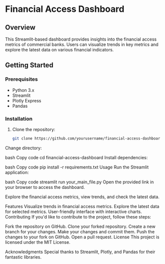 # Financial Access Dashboard

## Overview

This Streamlit-based dashboard provides insights into the financial access metrics of commercial banks. Users can visualize trends in key metrics and explore the latest data on various financial indicators.

## Getting Started

### Prerequisites

- Python 3.x
- Streamlit
- Plotly Express
- Pandas

### Installation

1. Clone the repository:

   ```bash
   git clone https://github.com/yourusername/financial-access-dashboard.git
Change directory:

bash
Copy code
cd financial-access-dashboard
Install dependencies:

bash
Copy code
pip install -r requirements.txt
Usage
Run the Streamlit application:

bash
Copy code
streamlit run your_main_file.py
Open the provided link in your browser to access the dashboard.

Explore the financial access metrics, view trends, and check the latest data.

Features
Visualize trends in financial access metrics.
Explore the latest data for selected metrics.
User-friendly interface with interactive charts.
Contributing
If you'd like to contribute to the project, follow these steps:

Fork the repository on GitHub.
Clone your forked repository.
Create a new branch for your changes.
Make your changes and commit them.
Push the changes to your fork on GitHub.
Open a pull request.
License
This project is licensed under the MIT License.

Acknowledgments
Special thanks to Streamlit, Plotly, and Pandas for their fantastic libraries.
